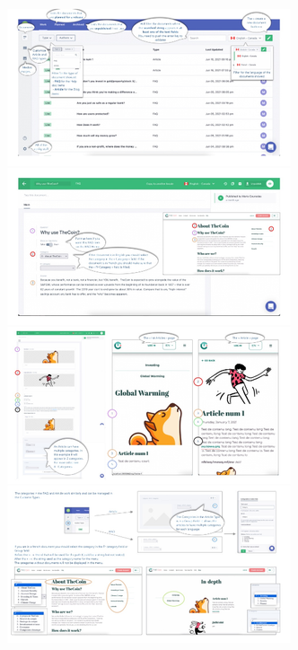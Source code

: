 ![ 1 - Prismic Home](./images/1-Home.jpg)
![ 2 - FAQ Type](./images/2-FAQType.jpg)
![ 3 - Article Type](./images/3-ArticleType.jpg)
![ 4 - Categories](./images/4-Categories.jpg)